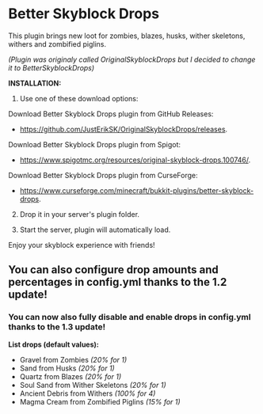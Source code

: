 # Better Skyblock Drops
This plugin brings new loot for zombies, blazes, husks, wither skeletons, withers and zombified piglins.

_(Plugin was originaly called OriginalSkyblockDrops but I decided to change it to BetterSkyblockDrops)_

**INSTALLATION:**

1. Use one of these download options:

Download Better Skyblock Drops plugin from GitHub Releases: 
- https://github.com/JustErikSK/OriginalSkyblockDrops/releases.

Download Better Skyblock Drops plugin from Spigot: 
- https://www.spigotmc.org/resources/original-skyblock-drops.100746/.

Download Better Skyblock Drops plugin from CurseForge:
- https://www.curseforge.com/minecraft/bukkit-plugins/better-skyblock-drops.
  
2. Drop it in your server's plugin folder.
  
3. Start the server, plugin will automatically load.
  
Enjoy your skyblock experience with friends!

## You can also configure drop amounts and percentages in config.yml thanks to the 1.2 update!
### You can now also fully disable and enable drops in config.yml thanks to the 1.3 update!

**List drops (default values):**
- Gravel from Zombies _(20% for 1)_
- Sand from Husks _(20% for 1)_
- Quartz from Blazes _(20% for 1)_
- Soul Sand from Wither Skeletons _(20% for 1)_
- Ancient Debris from Withers _(100% for 4)_
- Magma Cream from Zombified Piglins _(15% for 1)_
